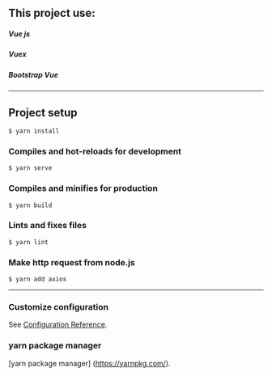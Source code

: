 ## This project use:
##### Vue js
##### Vuex
##### Bootstrap Vue



-------------

## Project setup
```
$ yarn install
```

### Compiles and hot-reloads for development
```
$ yarn serve
```

### Compiles and minifies for production
```
$ yarn build
```

### Lints and fixes files
```
$ yarn lint
```

### Make http request from node.js
```
$ yarn add axios
```

-------------------

### Customize configuration
See [Configuration Reference](https://cli.vuejs.org/config/).

### yarn package manager
[yarn package manager] (https://yarnpkg.com/).
